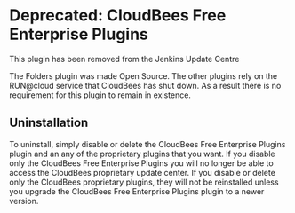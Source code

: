 # Deprecated: CloudBees Free Enterprise Plugins

This plugin has been removed from the Jenkins Update Centre

The Folders plugin was made Open Source. 
The other plugins rely on the RUN@cloud service that CloudBees has shut down. As a result there is no requirement for this plugin to remain in existence.

## Uninstallation

To uninstall, simply disable or delete the CloudBees Free Enterprise Plugins plugin and an any of the proprietary plugins that you want.
If you disable only the CloudBees Free Enterprise Plugins you will no longer be able to access the CloudBees proprietary update center.
If you disable or delete only the CloudBees proprietary plugins,
they will not be reinstalled unless you upgrade the CloudBees Free Enterprise Plugins plugin to a newer version.


